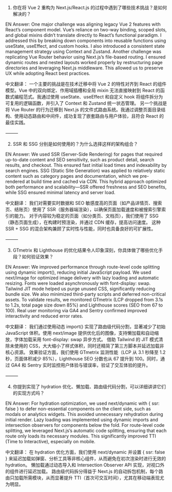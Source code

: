 1. 你在将 Vue 2 重构为 Next.js/React.js 的过程中遇到了哪些技术挑战？是如何解决的？

EN Answer:
One major challenge was aligning legacy Vue 2 features with React’s component model. Vue’s reliance on two-way binding, scoped slots, and global mixins didn’t translate directly to React’s functional paradigm. I addressed this by breaking down components into reusable functions using useState, useEffect, and custom hooks. I also introduced a consistent state management strategy using Context and Zustand.
Another challenge was replicating Vue Router behavior using Next.js’s file-based routing. I ensured dynamic routes and nested layouts worked properly by restructuring page directories and leveraging Next.js middleware. This allowed us to preserve UX while adopting React best practices.

中文翻译：
一个主要的挑战是在技术迁移中将 Vue 2 的特性对齐到 React 的组件模型。Vue 中的双向绑定、作用域插槽和全局 mixin 无法直接映射到 React 的函数式编程范式。我通过使用 useState、useEffect 和自定义 hook 将组件拆分为可复用的逻辑函数，并引入了 Context 和 Zustand 统一状态管理。
另一个挑战是将 Vue Router 的行为迁移到 Next.js 的文件式路由系统。我通过调整页面目录结构、使用动态路由和中间件，成功复现了嵌套路由与用户体验，且符合 React 的最佳实践。

⸻

2. SSR 和 SSG 分别是如何使用的？为什么选择这样的架构组合？

EN Answer:
We used SSR (Server-Side Rendering) for pages that required up-to-date content and SEO sensitivity, such as product detail, search results, and checkout. This ensured fast initial load times and indexability by search engines.
SSG (Static Site Generation) was applied to relatively static content such as category pages and documentation, which we pre-rendered at build time and cached via CDN.
This hybrid approach optimized both performance and scalability—SSR offered freshness and SEO benefits, while SSG ensured minimal latency and server load.

中文翻译：
我们对需要实时数据和 SEO 敏感度高的页面（如产品详情页、搜索页、结账页）使用了 SSR（服务器端渲染），以确保页面加载速度和被搜索引擎索引的能力。
对于内容较为稳定的页面（如分类页、文档页），我们使用了 SSG（静态页面生成），在构建时预渲染，并通过 CDN 缓存，提高访问速度。
这种 SSR + SSG 的混合架构兼顾了实时性与性能，同时也具备良好的可扩展性。

⸻

3. GTmetrix 和 Lighthouse 的优化结果令人印象深刻，你具体做了哪些优化手段？如何验证效果？

EN Answer:
We improved performance through route-level code splitting using dynamic import(), reducing initial JavaScript payload. We used next/image for optimized image delivery with lazy loading and automatic resizing. Fonts were loaded asynchronously with font-display: swap.
Tailwind JIT mode helped us purge unused CSS, significantly reducing bundle size. We also minimized third-party scripts and deferred non-critical assets.
To validate results, we monitored GTmetrix (LCP dropped from 3.1s to 1.2s, total page size down 85%) and Lighthouse scores (SEO from 67 to 100). Real user monitoring via GA4 and Sentry confirmed improved interactivity and reduced error rates.

中文翻译：
我们通过使用动态 import() 实现了路由级代码分割，显著减少了初始 JavaScript 体积。使用 next/image 提供优化后的图像，支持懒加载和自动缩放，字体加载采用 font-display: swap 异步方式。
借助 Tailwind 的 JIT 模式清除未使用的 CSS，大大缩小了样式体积，同时还精简了第三方脚本并延迟加载非核心资源。
效果验证方面，我们使用 GTmetrix 监测性能（LCP 从 3.1 秒降至 1.2 秒，页面体积减少 85%），Lighthouse SEO 分数也从 67 提升到 100。同时，通过 GA4 和 Sentry 实时监控用户体验与错误率，验证了交互体验的提升。

⸻

4. 你提到实现了 hydration 优化、懒加载、路由级代码分割，可以详细讲讲它们的实现方式吗？

EN Answer:
For hydration optimization, we used next/dynamic with { ssr: false } to defer non-essential components on the client side, such as modals or analytics widgets. This avoided unnecessary rehydration during initial render.
Lazy loading was implemented using dynamic imports and intersection observers for components below the fold.
For route-level code splitting, we leveraged Next.js’s automatic code splitting, ensuring that each route only loads its necessary modules. This significantly improved TTI (Time to Interactive), especially on mobile.

中文翻译：
在 hydration 优化方面，我们使用 next/dynamic 并设置 { ssr: false } 来延迟加载如弹窗、分析工具等非核心组件，从而避免在初次渲染时进行无效的 hydration。
懒加载通过动态导入和 Intersection Observer API 实现，对视口外的组件进行延迟加载。
路由级代码拆分得益于 Next.js 的自动拆包机制，每个路由只加载所需模块，从而显著提升 TTI（首次可交互时间），尤其在移动端表现尤为明显。